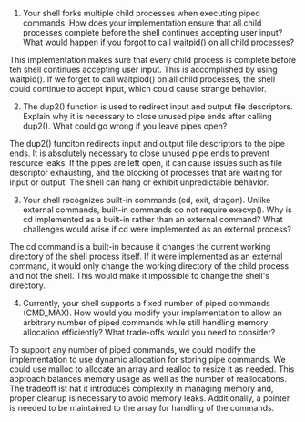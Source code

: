 1. Your shell forks multiple child processes when executing piped commands. How does your implementation ensure that all child processes complete before the shell continues accepting user input? What would happen if you forgot to call waitpid() on all child processes?

This implementation makes sure that every child process is complete before teh shell continues accepting user input. This is accomplished by using waitpid(). If we forget to call waitpiod() on all child processes, the shell could continue to accept input, which could cause strange behavior.

2. The dup2() function is used to redirect input and output file descriptors. Explain why it is necessary to close unused pipe ends after calling dup2(). What could go wrong if you leave pipes open?

The dup2() funciton redirects input and output file descriptors to the pipe ends. It is absolutely necessary to close unused pipe ends to prevent resource leaks. If the pipes are left open, it can cause issues such as file descriptor exhausting, and the blocking of processes that are waiting for input or output. The shell can hang or exhibit unpredictable behavior.

3. Your shell recognizes built-in commands (cd, exit, dragon). Unlike external commands, built-in commands do not require execvp(). Why is cd implemented as a built-in rather than an external command? What challenges would arise if cd were implemented as an external process?

The cd command is a built-in because it changes the current working directory of the shell process itself. If it were implemented as an external command, it would only change the working directory of the child process and not the shell. This would make it impossible to change the shell's directory. 

4. Currently, your shell supports a fixed number of piped commands (CMD_MAX). How would you modify your implementation to allow an arbitrary number of piped commands while still handling memory allocation efficiently? What trade-offs would you need to consider?

To support any number of piped commands, we could modify the implementation to use dynamic allocation for storing pipe commands. We could use malloc to allocate an array and realloc to resize it as needed. This approach balances memory usage as well as the number of reallocations. The tradeoff ist hat it introduces complexity in managing memory and, proper cleanup is necessary to avoid memory leaks. Additionally, a pointer is needed to be maintained to the array for handling of the commands.
